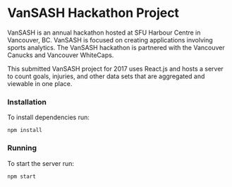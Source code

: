# VanSASH Hackathon Project
VanSASH is an annual hackathon hosted at SFU Harbour Centre in Vancouver, BC. VanSASH is focused on creating applications involving sports analytics. The VanSASH hackathon is partnered with the Vancouver Canucks and Vancouver WhiteCaps.

This submitted VanSASH project for 2017 uses React.js and hosts a server to count goals, injuries, and other data sets that are aggregated and viewable in one place.

### Installation

To install dependencies run:
```
npm install
```

### Running

To start the server run:
```
npm start
```
